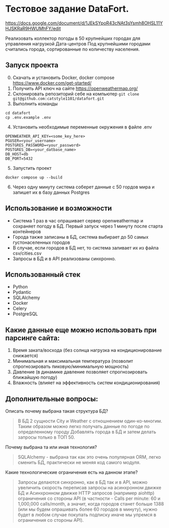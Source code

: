 # Тестовое задание DataFort.

https://docs.google.com/document/d/1JEkSYpoR43cNAt3sYsmh8OHSL11YHJSKRaR9HWUMhFY/edit

Реализовать коллектор погоды в 50 крупнейших городах для управления нагрузкой Дата-центров
Под крупнейшими городами считались города, сортированные по количеству населения.

## Запуск проекта

0. Скачать и установить Docker, docker compose https://www.docker.com/get-started/
1. Получить API ключ на сайте https://openweathermap.org/
2. Склонировать репозиторий себе на компьютер `git clone git@github.com:catstyle1101/datafort.git`
3. Выполнить команды
```
cd datafort
cp .env.example .env
```

4. Установить необходимые переменные окружения в файле .env

```
OPENWEATHER_API_KEY=<some_key_here>
PGUSER=<your_username>
POSTGRES_PASSWORD=<your_password>
POSTGRES_DB=<your_datbase_name>
DB_HOST=db
DB_PORT=5432
```

5. Запустить проект

```
docker compose up --build
```

6. Через одну минуту система соберет данные с 50 гордов мира и запишет их в базу данных Postgres

## Использование и возможности

- Система 1 раз в час опрашивает сервер openweathermap и сохраняет погоду в БД. Первый запуск через 1 минуту после старта контейнеров
- Города также записаны в БД, система выбирает до 50 самых густонаселенных городов
- В случае, если городов в БД нет, то система заливает их из файла csv/cities.csv
- Запросы в БД и в API реализованы синхронно.

## Использованный стек

- Python
- Pydantic
- SQLAlchemy
- Docker
- Celery
- PostgreSQL



## Какие данные еще можно использовать при парсинге сайта:

1. Время заката/восхода (без солнца нагрузка на кондиционирование снижается)
2. Минимальная и максимальная температура (позволит спрогнозировать пиковую/минимальную мощность)
3. Давление (в динамике давление позволяет спрогнозировать ближайшую погоду)
4. Влажность (влияет на эффективность систем кондиционирования)


## Дополнительные вопросы:

Описать почему выбрана такая структура БД?

> В БД 2 сущности City и Weather c отношнением один-ко-многим. Таким образом можно легко получать данные по погоде по определенному городу
> Добавлять города в БД и затем делать запросы только в ТОП 50.

Почему выбрана та или иная технология?

> SQLAlchemy - выбрана так как это очень популярная ORM, легко сменить БД, практически не меняя код самого модуля.

Какие технологические ограничения есть на данном этапе?

> Запросы делаются синхронно, как в БД так и в API, можно увеличить скорость переписав запросы на асинхронном движке БД и Асинхронном движке HTTP запросов (например aiohttp)
> ограничения со стороны API (в частности - Calls per minute: 60 и 1,000,000 calls/month, а значит, когда городов станет больше 1388 (или мы будем опрашивать более 60 городов в минуту), нужно будет в любом случае покупать подписку иначе мы упремся в ограничения со стороны API).
